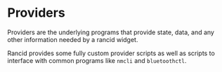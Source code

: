 # Providers

Providers are the underlying programs that provide state, data, and any other information needed by a rancid widget.

Rancid provides some fully custom provider scripts as well as scripts to interface with common programs like `nmcli` and `bluetoothctl`.
